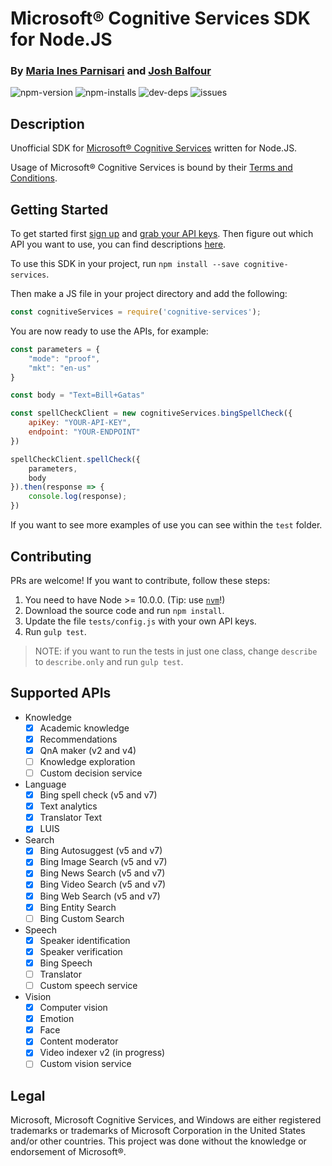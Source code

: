 # Microsoft® Cognitive Services SDK for Node.JS

### By [Maria Ines Parnisari](https://miparnisariblog.wordpress.com/) and [Josh Balfour](https://joshbalfour.co.uk)

![npm-version](https://img.shields.io/npm/v/cognitive-services.svg)
![npm-installs](https://img.shields.io/npm/dw/cognitive-services.svg)
![dev-deps](https://david-dm.org/joshbalfour/node-cognitive-services.svg)
![issues](https://img.shields.io/github/issues/joshbalfour/node-cognitive-services.svg)

## Description

Unofficial SDK for [Microsoft® Cognitive Services](https://www.microsoft.com/cognitive-services) written for Node.JS.

Usage of Microsoft® Cognitive Services is bound by their [Terms and Conditions](http://research.microsoft.com/en-us/um/legal/CognitiveServicesTerms20160628.htm).

## Getting Started

To get started first [sign up](https://www.microsoft.com/cognitive-services/en-us/sign-up) and [grab your API keys](https://www.microsoft.com/cognitive-services/en-US/subscriptions).
Then figure out which API you want to use, you can find descriptions [here](https://www.microsoft.com/cognitive-services/en-us/apis).

To use this SDK in your project, run `npm install --save cognitive-services`.

Then make a JS file in your project directory and add the following:

```javascript
const cognitiveServices = require('cognitive-services');
```

You are now ready to use the APIs, for example:

```javascript
const parameters = {
    "mode": "proof",
    "mkt": "en-us"
}

const body = "Text=Bill+Gatas"

const spellCheckClient = new cognitiveServices.bingSpellCheck({
    apiKey: "YOUR-API-KEY",
    endpoint: "YOUR-ENDPOINT"
})

spellCheckClient.spellCheck({
    parameters,
    body
}).then(response => {
    console.log(response);
})
```

If you want to see more examples of use you can see within the `test` folder.

## Contributing

PRs are welcome! If you want to contribute, follow these steps:

1. You need to have Node >= 10.0.0. (Tip: use [`nvm`](https://github.com/creationix/nvm)!)
1. Download the source code and run `npm install`.
1. Update the file `tests/config.js` with your own API keys.
1. Run `gulp test`.

> NOTE: if you want to run the tests in just one class, change `describe` to `describe.only` and run `gulp test`.

## Supported APIs

- Knowledge
    - [x] Academic knowledge
    - [x] Recommendations
    - [x] QnA maker (v2 and v4)
    - [ ] Knowledge exploration
    - [ ] Custom decision service
- Language
    - [x] Bing spell check (v5 and v7)
    - [x] Text analytics
    - [x] Translator Text
    - [x] LUIS
- Search
    - [x] Bing Autosuggest (v5 and v7)
    - [x] Bing Image Search (v5 and v7)
    - [x] Bing News Search (v5 and v7)
    - [x] Bing Video Search (v5 and v7)
    - [x] Bing Web Search (v5 and v7)
    - [x] Bing Entity Search
    - [ ] Bing Custom Search
- Speech
    - [x] Speaker identification
    - [x] Speaker verification
    - [x] Bing Speech
    - [ ] Translator
    - [ ] Custom speech service
- Vision
    - [x] Computer vision
    - [x] Emotion
    - [x] Face
    - [x] Content moderator
    - [x] Video indexer v2 (in progress)
    - [ ] Custom vision service

## Legal

Microsoft, Microsoft Cognitive Services, and Windows are either registered trademarks or trademarks of Microsoft Corporation in the United States and/or other countries.
This project was done without the knowledge or endorsement of Microsoft®.